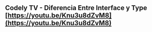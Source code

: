 ## Codely TV - Diferencia Entre Interface y Type [https://youtu.be/Knu3u8dZvM8](https://youtu.be/Knu3u8dZvM8)
